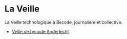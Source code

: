 # La Veille
La Veille technologique à Becode, journalière et collective.

- [Veille de becode Anderlecht](Anderlecht)